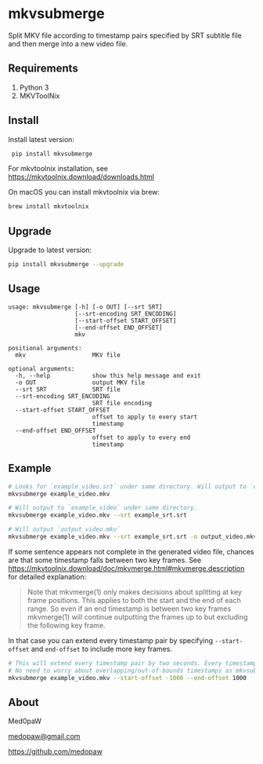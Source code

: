 # mkvsubmerge

Split MKV file according to timestamp pairs specified by SRT
subtitle file and then merge into a new video file.

## Requirements

1. Python 3
2. MKVToolNix

## Install

Install latest version:

```bash
 pip install mkvsubmerge
```

For mkvtoolnix installation, see https://mkvtoolnix.download/downloads.html

On macOS you can install mkvtoolnix via brew:

```bash
brew install mkvtoolnix
```

## Upgrade

Upgrade to latest version:

```bash
pip install mkvsubmerge --upgrade
```

## Usage

    usage: mkvsubmerge [-h] [-o OUT] [--srt SRT]
                       [--srt-encoding SRT_ENCODING]
                       [--start-offset START_OFFSET]
                       [--end-offset END_OFFSET]
                       mkv

    positional arguments:
      mkv                   MKV file

    optional arguments:
      -h, --help            show this help message and exit
      -o OUT                output MKV file
      --srt SRT             SRT file
      --srt-encoding SRT_ENCODING
                            SRT file encoding
      --start-offset START_OFFSET
                            offset to apply to every start
                            timestamp
      --end-offset END_OFFSET
                            offset to apply to every end
                            timestamp

## Example

```bash
# Looks for `example_video.srt` under same directory. Will output to `example_video.surbmerge.mkv` under same directory.
mkvsubmerge example_video.mkv

# Will output to `example_video` under same directory.
mkvsubmerge example_video.mkv --srt example_srt.srt

# Will output `output_video.mkv`
mkvsubmerge example_video.mkv --srt example_srt.srt -o output_video.mkv

```

If some sentence appears not complete in the generated video file, chances are that some timestamp falls between two key frames. See https://mkvtoolnix.download/doc/mkvmerge.html#mkvmerge.description for detailed explanation:
> Note that mkvmerge(1) only makes decisions about splitting at key frame positions. This applies to both the start and the end of each range. So even if an end timestamp is between two key frames mkvmerge(1) will continue outputting the frames up to but excluding the following key frame. 

In that case you can extend every timestamp pair by specifying `--start-offset` and `end-offset` to include more key frames.

```bash
# This will extend every timestamp pair by two seconds. Every timestamp will start one second earlier and end one second later.
# No need to worry about overlapping/out-of-bounds timestamps as mkvsubmerge will take care of them.
mkvsubmerge example_video.mkv --start-offset -1000 --end-offset 1000
```

## About

Med0paW

medopaw@gmail.com

https://github.com/medopaw
